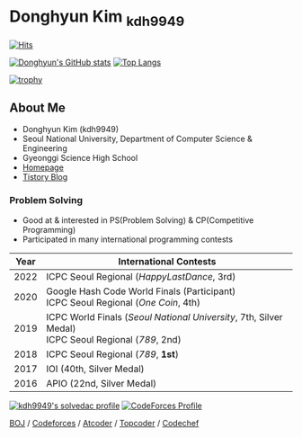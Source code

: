 # Donghyun Kim <sub>kdh9949</sub>

[![Hits](https://hits.seeyoufarm.com/api/count/incr/badge.svg?url=https%3A%2F%2Fgithub.com%2Fkdh9949%2Fkdh9949&count_bg=%2379C83D&title_bg=%23555555&icon=&icon_color=%23E7E7E7&title=hits&edge_flat=false)](https://hits.seeyoufarm.com)

[![Donghyun's GitHub stats](https://github-readme-stats.vercel.app/api?username=kdh9949)](https://github.com/anuraghazra/github-readme-stats) [![Top Langs](https://github-readme-stats.vercel.app/api/top-langs/?username=kdh9949)](https://github.com/kdh9949)

[![trophy](https://github-profile-trophy.vercel.app/?username=kdh9949)](https://github.com/ryo-ma/github-profile-trophy)

## About Me

* Donghyun Kim (kdh9949)
* Seoul National University, Department of Computer Science & Engineering
* Gyeonggi Science High School
* [Homepage](https://kdh9949.github.io)
* [Tistory Blog](https://kdh9949.tistory.com)

### Problem Solving

* Good at & interested in PS(Problem Solving) & CP(Competitive Programming)
* Participated in many international programming contests

| Year | International Contests |
|:----:| -------- |
| 2022 | ICPC Seoul Regional (_HappyLastDance_, 3rd) |
| 2020 | Google Hash Code World Finals (Participant) <br> ICPC Seoul Regional (_One Coin_, 4th) |
| 2019 | ICPC World Finals (_Seoul National University_, 7th, Silver Medal) <br> ICPC Seoul Regional (_789_, 2nd) |
| 2018 | ICPC Seoul Regional (_789_, **1st**) |
| 2017 | IOI (40th, Silver Medal) |
| 2016 | APIO (22nd, Silver Medal) |

[![kdh9949's solvedac profile](http://mazassumnida.wtf/api/v2/generate_badge?boj=kdh9949)](https://solved.ac/profile/kdh9949) [![CodeForces Profile](http://cf.leed.at/?id=kdh9949)](https://codeforces.com/profile/kdh9949)

[BOJ](https://www.acmicpc.net/user/kdh9949) / [Codeforces](http://codeforces.com/profile/kdh9949) / [Atcoder](https://atcoder.jp/users/kdh9949) / [Topcoder](https://www.topcoder.com/members/kdh9949/details/?track=DATA_SCIENCE&subTrack=SRM) / [Codechef](https://www.codechef.com/users/kdh9949)
